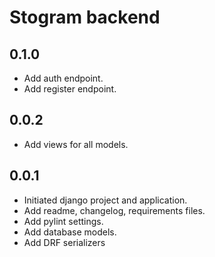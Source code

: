 # Stogram backend

## 0.1.0

- Add auth endpoint.
- Add register endpoint.

## 0.0.2

- Add views for all models.

## 0.0.1

- Initiated django project and application.
- Add readme, changelog, requirements files.
- Add pylint settings.
- Add database models.
- Add DRF serializers

